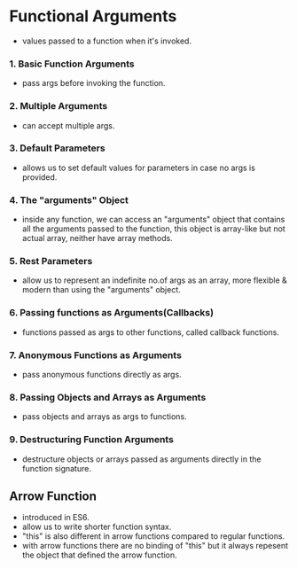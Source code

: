# Functional Arguments
- values passed to a function when it's invoked.

### 1. Basic Function Arguments
- pass args before invoking the function.
### 2. Multiple Arguments
- can accept multiple args.
### 3. Default Parameters
- allows us to set default values for parameters in case no args is provided.
### 4. The "arguments" Object
- inside any function, we can access an "arguments" object that contains all the arguments passed to the function, this object is array-like but not actual array, neither have array methods.
### 5. Rest Parameters
- allow us to represent an indefinite no.of args as an array, more flexible & modern than using the "arguments" object.
### 6. Passing functions as Arguments(Callbacks)
- functions passed as args to other functions, called callback functions.
### 7. Anonymous Functions as Arguments
- pass anonymous functions directly as args.
### 8. Passing Objects and Arrays as Arguments
- pass objects and arrays as args to functions.
### 9. Destructuring Function Arguments
- destructure objects or arrays passed as arguments directly in the function signature.

## Arrow Function
- introduced in ES6.
- allow us to write shorter function syntax.
- "this" is also different in arrow functions compared to regular functions.
- with arrow functions there are no binding of "this" but it always repesent the object that defined the arrow function.